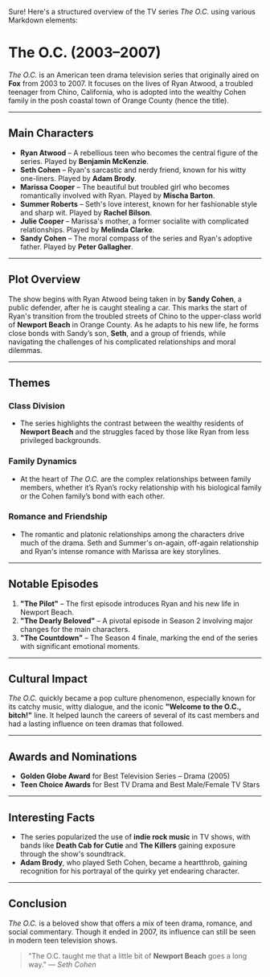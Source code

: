 Sure! Here's a structured overview of the TV series *The O.C.* using various Markdown elements:

# **The O.C. (2003–2007)**

*The O.C.* is an American teen drama television series that originally aired on **Fox** from 2003 to 2007. It focuses on the lives of Ryan Atwood, a troubled teenager from Chino, California, who is adopted into the wealthy Cohen family in the posh coastal town of Orange County (hence the title).

---

## **Main Characters**

- **Ryan Atwood** – A rebellious teen who becomes the central figure of the series. Played by **Benjamin McKenzie**.
- **Seth Cohen** – Ryan's sarcastic and nerdy friend, known for his witty one-liners. Played by **Adam Brody**.
- **Marissa Cooper** – The beautiful but troubled girl who becomes romantically involved with Ryan. Played by **Mischa Barton**.
- **Summer Roberts** – Seth's love interest, known for her fashionable style and sharp wit. Played by **Rachel Bilson**.
- **Julie Cooper** – Marissa's mother, a former socialite with complicated relationships. Played by **Melinda Clarke**.
- **Sandy Cohen** – The moral compass of the series and Ryan's adoptive father. Played by **Peter Gallagher**.

---

## **Plot Overview**

The show begins with Ryan Atwood being taken in by **Sandy Cohen**, a public defender, after he is caught stealing a car. This marks the start of Ryan's transition from the troubled streets of Chino to the upper-class world of **Newport Beach** in Orange County. As he adapts to his new life, he forms close bonds with Sandy’s son, **Seth**, and a group of friends, while navigating the challenges of his complicated relationships and moral dilemmas.

---

## **Themes**

### **Class Division**
- The series highlights the contrast between the wealthy residents of **Newport Beach** and the struggles faced by those like Ryan from less privileged backgrounds.

### **Family Dynamics**
- At the heart of *The O.C.* are the complex relationships between family members, whether it’s Ryan’s rocky relationship with his biological family or the Cohen family’s bond with each other.

### **Romance and Friendship**
- The romantic and platonic relationships among the characters drive much of the drama. Seth and Summer's on-again, off-again relationship and Ryan's intense romance with Marissa are key storylines.

---

## **Notable Episodes**

1. **"The Pilot"** – The first episode introduces Ryan and his new life in Newport Beach.
2. **"The Dearly Beloved"** – A pivotal episode in Season 2 involving major changes for the main characters.
3. **"The Countdown"** – The Season 4 finale, marking the end of the series with significant emotional moments.

---

## **Cultural Impact**

*The O.C.* quickly became a pop culture phenomenon, especially known for its catchy music, witty dialogue, and the iconic **"Welcome to the O.C., bitch!"** line. It helped launch the careers of several of its cast members and had a lasting influence on teen dramas that followed.

---

## **Awards and Nominations**

- **Golden Globe Award** for Best Television Series – Drama (2005)
- **Teen Choice Awards** for Best TV Drama and Best Male/Female TV Stars

---

## **Interesting Facts**

- The series popularized the use of **indie rock music** in TV shows, with bands like **Death Cab for Cutie** and **The Killers** gaining exposure through the show's soundtrack.
- **Adam Brody**, who played Seth Cohen, became a heartthrob, gaining recognition for his portrayal of the quirky yet endearing character.
  
---

## **Conclusion**

*The O.C.* is a beloved show that offers a mix of teen drama, romance, and social commentary. Though it ended in 2007, its influence can still be seen in modern teen television shows.

> "The O.C. taught me that a little bit of **Newport Beach** goes a long way." — *Seth Cohen*
